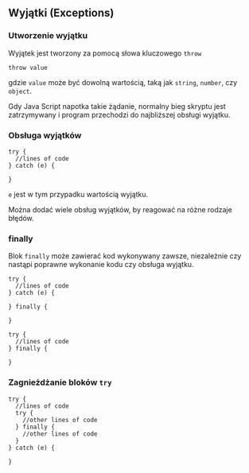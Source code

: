 ## Wyjątki (Exceptions)

### Utworzenie wyjątku
Wyjątek jest tworzony za pomocą słowa kluczowego `throw`
```
throw value
```
gdzie `value` może być dowolną wartością, taką jak `string`, `number`, czy `object`.

Gdy Java Script napotka takie żądanie, normalny bieg skryptu jest zatrzymywany i program przechodzi do najbliższej obsługi wyjątku.

### Obsługa wyjątków
```
try {
  //lines of code
} catch (e) {

}
```
`e` jest w tym przypadku wartością wyjątku.

Można dodać wiele obsług wyjątków, by reagować na różne rodzaje błędów.

### finally
Blok `finally` może zawierać kod wykonywany zawsze, niezależnie czy nastąpi poprawne wykonanie kodu czy obsługa wyjątku.
```
try {
  //lines of code
} catch (e) {

} finally {

}
```
```
try {
  //lines of code
} finally {

}
```

### Zagnieżdżanie bloków `try`
```
try {
  //lines of code
  try {
    //other lines of code
  } finally {
    //other lines of code
  }
} catch (e) {

}
```